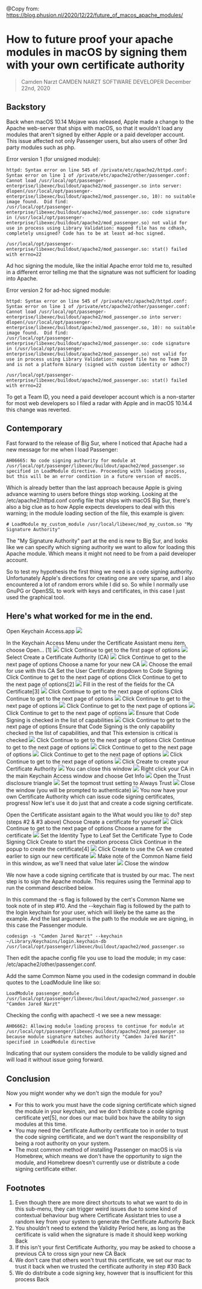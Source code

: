 @Copy from: https://blog.phusion.nl/2020/12/22/future_of_macos_apache_modules/


# How to future proof your apache modules in macOS by signing them with your own certificate authority

> Camden Narzt
> CAMDEN NARZT
> SOFTWARE DEVELOPER
> December 22nd, 2020

## Backstory

Back when macOS 10.14 Mojave was released, Apple made a change to the Apache web-server that ships with macOS, so that it wouldn't load any modules that aren't signed by either Apple or a paid developer account. This issue affected not only Passenger users, but also users of other 3rd party modules such as php.

Error version 1 (for unsigned module):

```log
httpd: Syntax error on line 545 of /private/etc/apache2/httpd.conf: Syntax error on line 1 of /private/etc/apache2/other/passenger.conf: Cannot load /usr/local/opt/passenger-enterprise/libexec/buildout/apache2/mod_passenger.so into server: dlopen(/usr/local/opt/passenger-enterprise/libexec/buildout/apache2/mod_passenger.so, 10): no suitable image found.  Did find:
/usr/local/opt/passenger-enterprise/libexec/buildout/apache2/mod_passenger.so: code signature in (/usr/local/opt/passenger-enterprise/libexec/buildout/apache2/mod_passenger.so) not valid for use in process using Library Validation: mapped file has no cdhash, completely unsigned? Code has to be at least ad-hoc signed.

/usr/local/opt/passenger-enterprise/libexec/buildout/apache2/mod_passenger.so: stat() failed with errno=22
```

Ad hoc signing the module, like the initial Apache error told me to, resulted in a different error telling me that the signature was not sufficient for loading into Apache.

Error version 2 for ad-hoc signed module:

```log
httpd: Syntax error on line 545 of /private/etc/apache2/httpd.conf: Syntax error on line 1 of /private/etc/apache2/other/passenger.conf: Cannot load /usr/local/opt/passenger-enterprise/libexec/buildout/apache2/mod_passenger.so into server: dlopen(/usr/local/opt/passenger-enterprise/libexec/buildout/apache2/mod_passenger.so, 10): no suitable image found.  Did find:
/usr/local/opt/passenger-enterprise/libexec/buildout/apache2/mod_passenger.so: code signature in (/usr/local/opt/passenger-enterprise/libexec/buildout/apache2/mod_passenger.so) not valid for use in process using Library Validation: mapped file has no Team ID and is not a platform binary (signed with custom identity or adhoc?)

/usr/local/opt/passenger-enterprise/libexec/buildout/apache2/mod_passenger.so: stat() failed with errno=22
```

To get a Team ID, you need a paid developer account which is a non-starter for most web developers so I filed a radar with Apple and in macOS 10.14.4 this change was reverted.

## Contemporary
Fast forward to the release of Big Sur, where I noticed that Apache had a new message for me when I load Passenger:

```log 
AH06665: No code signing authority for module at /usr/local/opt/passenger/libexec/buildout/apache2/mod_passenger.so specified in LoadModule directive. Proceeding with loading process, but this will be an error condition in a future version of macOS.
```

Which is already better than the last approach because Apple is giving advance warning to users before things stop working. Looking at the /etc/apache2/httpd.conf config file that ships with macOS Big Sur, there's also a big clue as to how Apple expects developers to deal with this warning; in the module loading section of the file, this example is given:

```
# LoadModule my_custom_module /usr/local/libexec/mod_my_custom.so "My Signature Authority"
```

The "My Signature Authority" part at the end is new to Big Sur, and looks like we can specify which signing authority we want to allow for loading this Apache module. Which means it might not need to be from a paid developer account.

So to test my hypothesis the first thing we need is a code signing authority. Unfortunately Apple's directions for creating one are very sparse, and I also encountered a lot of random errors while I did so. So while I normally use GnuPG or OpenSSL to work with keys and certificates, in this case I just used the graphical tool.

## Here's what worked for me in the end.

Open Keychain Access.app 
![](img/Keychain-Access-Icon.png)

In the Keychain Access Menu under the Certificate Assistant menu item, choose Open… [1]
![](img/Menus.png)
Click Continue to get to the first page of options
![](img/Step-1.png)
Select Create a Certificate Authority (CA)
![](img/Step-2.png)
Click Continue to get to the next page of options
Choose a name for your new CA
![](img/Step-3.png)
Choose the email for use with this CA
Set the User Certificate dropdown to Code Signing
Click Continue to get to the next page of options
Click Continue to get to the next page of options[2]
![](img/Step-4.png)
Fill in the rest of the fields for the CA Certificate[3]
![](img/Step-5.png)
Click Continue to get to the next page of options
Click Continue to get to the next page of options
![](img/Step-6.png)
Click Continue to get to the next page of options
![](img/Step-7.png)
Click Continue to get to the next page of options
![](img/Step-8.png)
Click Continue to get to the next page of options
![](img/Step-9.png)
Ensure that Code Signing is checked in the list of capabilities
![](img/Step-10.png)
Click Continue to get to the next page of options
Ensure that Code Signing is the only capability checked in the list of capabilities, and that This extension is critical is checked
![](img/Step-11.png)
Click Continue to get to the next page of options
Click Continue to get to the next page of options
![](img/Step-12.png)
Click Continue to get to the next page of options
![](img/Step-13.png)
Click Continue to get to the next page of options
![](img/Step-14.png)
Click Continue to get to the next page of options
![](img/Step-15.png)
Click Create to create your Certificate Authority
![](img/Step-16.png)
You can close this window
![](img/Step-17.png)
Right click your CA in the main Keychain Access window and choose Get Info
![](img/Step-27.png)
Open the Trust disclosure triangle
![](img/Step-28.png)
Set the topmost trust setting to Always Trust
![](img/Step-29.png)
Close the window (you will be prompted to authenticate)
![](img/Step-18.png)
You now have your own Certificate Authority which can issue code signing certificates, progress! Now let's use it do just that and create a code signing certificate.

Open the Certificate assistant again to the What would you like to do? step (steps #2 & #3 above)
Choose Create a certificate for yourself
![](img/Step-30.png)
Click Continue to get to the next page of options
Choose a name for the certificate
![](img/Step-31-1.png)
Set the Identity Type to Leaf
Set the Certificate Type to Code Signing
Click Create to start the creation process
Click Continue in the popup to create the certificate[4]
![](img/Step-32.png)
Click Create to use the CA we created earlier to sign our new certificate
![](img/Step-33-1.png)
Make note of the Common Name field in this window, as we'll need that value later
![](img/Step-34-1.png)
Close the window


We now have a code signing certificate that is trusted by our mac. The next step is to sign the Apache module. This requires using the Terminal app to run the command described below.

In this command the -s flag is followed by the cert's Common Name we took note of in step #10. And the --keychain flag is followed by the path to the login keychain for your user, which will likely be the same as the example. And the last argument is the path to the module we are signing, in this case the Passenger module.

```shell
codesign -s "Camden Jared Narzt" --keychain ~/Library/Keychains/login.keychain-db /usr/local/opt/passenger/libexec/buildout/apache2/mod_passenger.so
```

Then edit the apache config file you use to load the module; in my case: /etc/apache2/other/passenger.conf.

Add the same Common Name you used in the codesign command in double quotes to the LoadModule line like so:

```
LoadModule passenger_module /usr/local/opt/passenger/libexec/buildout/apache2/mod_passenger.so "Camden Jared Narzt"
```
Checking the config with apachectl -t we see a new message:

```log
AH06662: Allowing module loading process to continue for module at /usr/local/opt/passenger/libexec/buildout/apache2/mod_passenger.so because module signature matches authority "Camden Jared Narzt" specified in LoadModule directive
```

Indicating that our system considers the module to be validly signed and will load it without issue going forward.


## Conclusion

Now you might wonder why we don't sign the module for you?

* For this to work you must have the code signing certificate which signed the module in your keychain, and we don't distribute a code signing certificate yet[5], nor does our mac build box have the ability to sign modules at this time.
* You may need the Certificate Authority certificate too in order to trust the code signing certificate, and we don't want the responsibility of being a root authority on your system.
* The most common method of installing Passenger on macOS is via Homebrew, which means we don't have the opportunity to sign the module, and Homebrew doesn't currently use or distribute a code signing certificate either.

## Footnotes
1. Even though there are more direct shortcuts to what we want to do in this sub-menu, they can trigger weird issues due to some kind of contextual behaviour bug where Certificate Assistant tries to use a random key from your system to generate the Certificate Authority Back
2. You shouldn't need to extend the Validity Period here, as long as the certificate is valid when the signature is made it should keep working Back
3. If this isn't your first Certificate Authority, you may be asked to choose a previous CA to cross sign your new CA Back
4. We don't care that others won't trust this certificate, we set our mac to trust it back when we trusted the certificate authority in step #30 Back
5. We do distribute a code signing key, however that is insufficient for this process Back